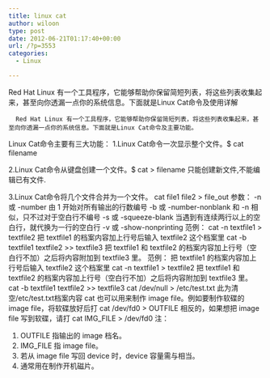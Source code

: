 ```yaml
---
title: linux cat
author: wiloon
type: post
date: 2012-06-21T01:17:40+00:00
url: /?p=3553
categories:
  - Linux

---
```

Red Hat Linux 有一个工具程序，它能够帮助你保留简短列表，将这些列表收集起来，甚至向你透漏一点你的系统信息。下面就是Linux Cat命令及使用详解

      Red Hat Linux 有一个工具程序，它能够帮助你保留简短列表，将这些列表收集起来，甚至向你透漏一点你的系统信息。下面就是Linux Cat命令及主要功能。
 

Linux Cat命令主要有三大功能：
1.Linux Cat命令一次显示整个文件。$ 
    cat filename
 
2.Linux Cat命令从键盘创建一个文件。$ cat > filename
 只能创建新文件,不能编辑已有文件.

3.Linux Cat命令将几个文件合并为一个文件。
    cat file1 file2 > file_out
 参数：
 -n 或 -number 由 1 开始对所有输出的行数编号
 -b 或 -number-nonblank 和 -n 相似，只不过对于空白行不编号
 -s 或 -squeeze-blank
 当遇到有连续两行以上的空白行，就代换为一行的空白行
 -v 或 -show-nonprinting
 范例：
 cat -n textfile1 > textfile2 把 textfile1
 的档案内容加上行号后输入 textfile2 这个档案里
 cat -b textfile1 textfile2 >> textfile3 把 textfile1 和
 textfile2 的档案内容加上行号（空白行不加）之后将内容附加到
 textfile3 里。
 范例：
 把 textfile1 的档案内容加上行号后输入 textfile2 这个档案里
 cat -n textfile1 > textfile2
 把 textfile1 和 textfile2
 的档案内容加上行号（空白行不加）之后将内容附加到 textfile3
 里。
 cat -b textfile1 textfile2 >> textfile3
 cat /dev/null > /etc/test.txt
 此为清空/etc/test.txt档案内容
 cat 也可以用来制作 image file。例如要制作软碟的 image
 file，将软碟放好后打
 cat /dev/fd0 > OUTFILE
 相反的，如果想把 image file 写到软碟，请打
 cat IMG_FILE > /dev/fd0
 注：
 1. OUTFILE 指输出的 image 档名。
 2. IMG_FILE 指 image file。
 3. 若从 image file 写回 device 时，device 容量需与相当。
 4. 通常用在制作开机磁片。

